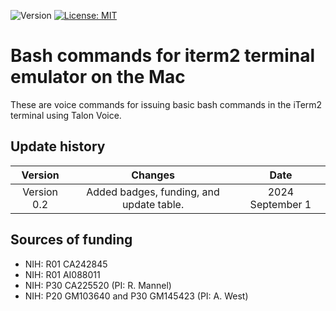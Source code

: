 ![Version](https://img.shields.io/static/v1?label=talon-iterm2&message=0.2&color=brightcolor)
[![License: MIT](https://img.shields.io/badge/License-MIT-blue.svg)](https://opensource.org/licenses/MIT)

# Bash commands for iterm2 terminal emulator on the Mac

These are voice commands for issuing basic bash commands in the iTerm2 terminal using Talon Voice.

## Update history

|Version      | Changes                                                                                                                                                                         | Date                 |
|:-----------:|:------------------------------------------------------------------------------------------------------------------------------------------:|:--------------------:|
| Version 0.2 |   Added badges, funding, and update table.                                                                                                                  | 2024 September 1         |

## Sources of funding

- NIH: R01 CA242845
- NIH: R01 AI088011
- NIH: P30 CA225520 (PI: R. Mannel)
- NIH: P20 GM103640 and P30 GM145423 (PI: A. West)
